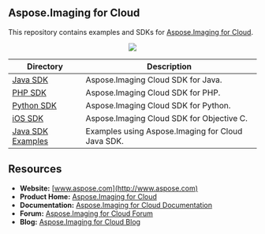 ## Aspose.Imaging for Cloud
This repository contains examples and SDKs for [Aspose.Imaging for Cloud](http://www.aspose.com/cloud/imaging-api.aspx).

<p align="center">
  <a title="Download ZIP" href="https://github.com/asposeimaging/Aspose_Imaging_Cloud/archive/master.zip">
     <img src="http://i.imgur.com/hwNhrGZ.png" />
  </a>
</p>

Directory | Description
--------- | -----------
[Java SDK](SDKs/Aspose.Imaging_Cloud_SDK_for_Java)  |  Aspose.Imaging Cloud SDK for Java.
[PHP SDK](SDKs/Aspose.Imaging_Cloud_SDK_for_PHP)  |  Aspose.Imaging Cloud SDK for PHP.
[Python SDK](SDKs/Aspose.Imaging_Cloud_SDK_for_Python)  |  Aspose.Imaging Cloud SDK for Python.
[iOS SDK](https://github.com/asposeimaging/Aspose_Imaging_Cloud/tree/master/SDKs/Aspose.Imaging_Cloud_SDK_For_Objective_C)  |  Aspose.Imaging Cloud SDK for Objective C.
[Java SDK Examples](Examples/Java/SDK)  |  Examples using Aspose.Imaging for Cloud Java SDK.

## Resources

+ **Website:** [www.aspose.com](http://www.aspose.com)
+ **Product Home:** [Aspose.Imaging for Cloud](http://www.aspose.com/cloud/imaging-api.aspx)
+ **Documentation:** [Aspose.Imaging for Cloud Documentation](http://www.aspose.com/documentation/.net-components/aspose.imaging-for-.net/index.html)
+ **Forum:** [Aspose.Imaging for Cloud Forum](http://www.aspose.com/community/forums/aspose.imaging-product-family/498/showforum.aspx)
+ **Blog:** [Aspose.Imaging for Cloud Blog](http://www.aspose.com/blogs/aspose-products/aspose.imaging-product-family.html)
